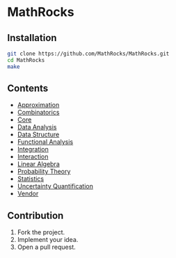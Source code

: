 # MathRocks

## Installation

```bash
git clone https://github.com/MathRocks/MathRocks.git
cd MathRocks
make
```

## Contents

* [Approximation](Approximation)
* [Combinatorics](Combinatorics)
* [Core](Core)
* [Data Analysis](DataAnalysis)
* [Data Structure](DataStructure)
* [Functional Analysis](FunctionalAnalysis)
* [Integration](Integration)
* [Interaction](Interaction)
* [Linear Algebra](LinearAlgebra)
* [Probability Theory](ProbabilityTheory)
* [Statistics](Statistics)
* [Uncertainty Quantification](UncertaintyQuantification)
* [Vendor](Vendor)

## Contribution

1. Fork the project.
2. Implement your idea.
3. Open a pull request.
